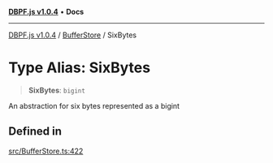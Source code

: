 [**DBPF.js v1.0.4**](../../README.md) • **Docs**

***

[DBPF.js v1.0.4](../../README.md) / [BufferStore](../README.md) / SixBytes

# Type Alias: SixBytes

> **SixBytes**: `bigint`

An abstraction for six bytes represented as a bigint

## Defined in

[src/BufferStore.ts:422](https://github.com/anonhostpi/DBPF.js/blob/bec1c7f946ae1882f8cb333f8c038d29cc8e75d8/src/BufferStore.ts#L422)
